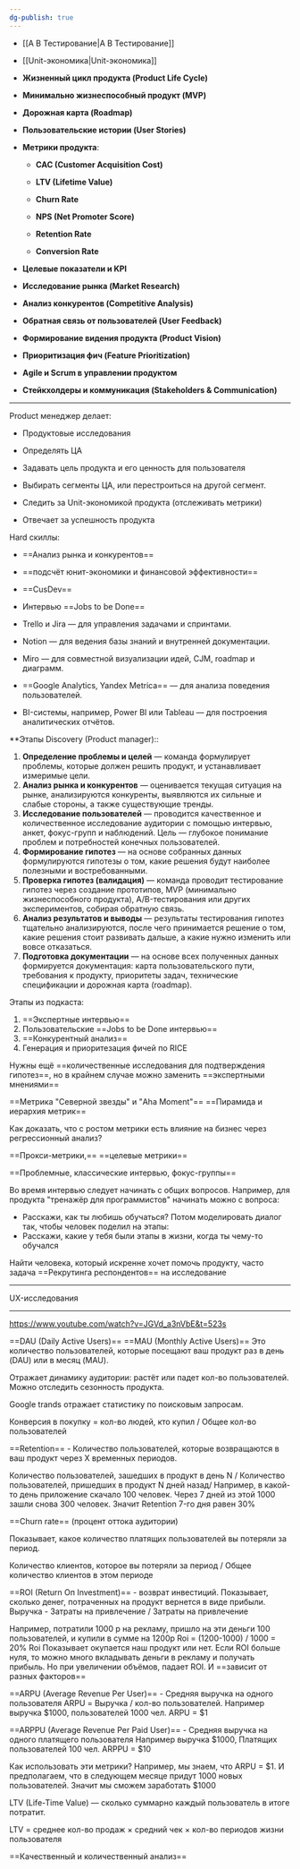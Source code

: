 ```yaml
---
dg-publish: true
---
```

- [[A B Тестирование\|A B Тестирование]] 
- [[Unit-экономика\|Unit-экономика]]
- **Жизненный цикл продукта (Product Life Cycle)**
    
- **Минимально жизнеспособный продукт (MVP)**
    
- **Дорожная карта (Roadmap)**
    
- **Пользовательские истории (User Stories)**
    
- **Метрики продукта**:
    
    - **CAC (Customer Acquisition Cost)**
        
    - **LTV (Lifetime Value)**
        
    - **Churn Rate**
        
    - **NPS (Net Promoter Score)**
        
    - **Retention Rate**
        
    - **Conversion Rate**
        
- **Целевые показатели и KPI**
    
- **Исследование рынка (Market Research)**
    
- **Анализ конкурентов (Competitive Analysis)**
    
- **Обратная связь от пользователей (User Feedback)**
    
- **Формирование видения продукта (Product Vision)**
    
- **Приоритизация фич (Feature Prioritization)**
    
- **Аgile и Scrum в управлении продуктом**
    
- **Стейкхолдеры и коммуникация (Stakeholders & Communication)**
****
Product менеджер делает:
- Продуктовые исследования 
- Определять ЦА

- Задавать цель продукта и его ценность для пользователя
- Выбирать сегменты ЦА, или перестроиться на другой сегмент.
-  Следить за Unit-экономикой продукта (отслеживать метрики)
- Отвечает за успешность продукта

Hard скиллы:
- ==Анализ рынка и конкурентов==
- ==подсчёт юнит-экономики и финансовой эффективности==
- ==CusDev==
- Интервью ==Jobs to be Done==

- Trello и Jira — для управления задачами и спринтами.
- Notion — для ведения базы знаний и внутренней документации.
- Miro — для совместной визуализации идей, CJM, roadmap и диаграмм.
- ==Google Analytics, Yandex Metrica== — для анализа поведения пользователей.
- BI-системы, например, Power BI или Tableau — для построения аналитических отчётов.

**Этапы Discovery (Product manager)::
1) **Определение проблемы и целей** — команда формулирует проблемы, которые должен решить продукт, и устанавливает измеримые цели.
2) **Анализ рынка и конкурентов** — оценивается текущая ситуация на рынке, анализируются конкуренты, выявляются их сильные и слабые стороны, а также существующие тренды.
3) **Исследование пользователей** — проводится качественное и количественное исследование аудитории с помощью интервью, анкет, фокус-групп и наблюдений. Цель — глубокое понимание проблем и потребностей конечных пользователей.
4) **Формирование гипотез** — на основе собранных данных формулируются гипотезы о том, какие решения будут наиболее полезными и востребованными.
5) **Проверка гипотез (валидация)** — команда проводит тестирование гипотез через создание прототипов, MVP (минимально жизнеспособного продукта), A/B-тестирования или других экспериментов, собирая обратную связь.
6) **Анализ результатов и выводы** — результаты тестирования гипотез тщательно анализируются, после чего принимается решение о том, какие решения стоит развивать дальше, а какие нужно изменить или вовсе отказаться.
7) **Подготовка документации** — на основе всех полученных данных формируется документация: карта пользовательского пути, требования к продукту, приоритеты задач, технические спецификации и дорожная карта (roadmap).

Этапы из подкаста:
1) ==Экспертные интервью==
2) Пользовательские ==Jobs to be Done интервью==
3) ==Конкурентный анализ==
4) Генерация и приоритезация фичей по RICE

Нужны ещё ==количественные исследования для подтверждения гипотез==, но в крайнем случае можно заменить ==экспертными мнениями==

==Метрика "Северной звезды" и "Aha Moment"==
==Пирамида и иерархия метрик==

Как доказать, что с ростом метрики есть влияние на бизнес через регрессионный анализ?

==Прокси-метрики,==
==целевые метрики==

==Проблемные, классические интервью, фокус-группы==

Во время интервью следует начинать с общих вопросов.
Например, для продукта "тренажёр для программистов" начинать можно с вопроса: 
- Расскажи, как ты любишь обучаться?
Потом моделировать диалог так, чтобы человек поделил на этапы:
- Расскажи, какие у тебя были этапы в жизни, когда ты  чему-то обучался

Найти человека, который искренне хочет помочь продукту, часто задача ==Рекрутинга респондентов== на исследование

****
UX-исследования
****
https://www.youtube.com/watch?v=JGVd_a3nVbE&t=523s

==DAU (Daily Active Users)==
==MAU (Monthly Active Users)==
Это количество пользователей, которые посещают ваш продукт раз в день (DAU)
или в месяц (MAU).

Отражает динамику аудитории: растёт или падет кол-во пользователей. 
Можно отследить сезонность продукта.

Google trands отражает статистику по поисковым запросам.

Конверсия в покупку = кол-во людей, кто купил / Общее кол-во пользователей

==Retention== - Количество пользователей, которые возвращаются в ваш продукт через Х временных периодов.

Количество пользователей, зашедших в продукт в день N / Количество пользователей, пришедших в продукт N дней назад/
Например, в какой-то день приложение скачало 100 человек. Через 7 дней из этой 1000 зашли снова 300 человек. Значит Retention 7-го дня равен 30%

==Churn rate==
(процент оттока аудитории)

Показывает, какое количество платящих пользователей вы потеряли за период.

Количество клиентов, которое вы потеряли за период / Общее количество клиентов в этом периоде

==ROI (Return Оп Investment)== - возврат инвестиций. 
Показывает, сколько денег, потраченных на продукт вернется в виде прибыли.
Выручка - Затраты на привлечение / Затраты на привлечение

Например, потратили 1000 р на рекламу, пришло на эти деньги 100 пользователей, и купили в сумме на 1200р 
Roi = (1200-1000) / 1000 = 20% 
Roi Показывает окупается наш продукт или нет. Если ROI больше нуля, то можно много вкладывать деньги в рекламу и получать прибыль. Но при увеличении объёмов, падает ROI. И ==зависит от разных факторов==


==ARPU  (Average Revenue Per User)== - Средняя выручка на одного пользователя
ARPU =  Выручка / кол-во пользователей.
Например выручка $1000, пользователей 1000 чел. ARPU = $1

==ARPPU  (Average Revenue Per Paid User)== - Средняя выручка на одного платящего пользователя
Например выручка $1000, Платящих пользователей 100 чел. ARPPU = $10

Как использовать эти метрики?
Например, мы знаем, что ARPU = $1. И предполагаем, что в следующем месяце придут 1000 новых пользователей. Значит мы сможем заработать $1000

LTV (Life-Time Value) — сколько суммарно каждый пользователь в итоге потратит.

LTV = среднее кол-во продаж × средний чек × кол-во периодов жизни пользователя

==Качественный и количественный анализ==